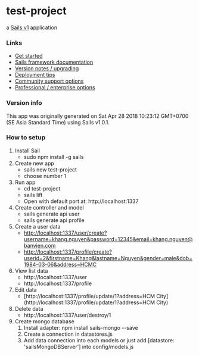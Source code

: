 # test-project

a [Sails v1](https://sailsjs.com) application


### Links

+ [Get started](https://sailsjs.com/get-started)
+ [Sails framework documentation](https://sailsjs.com/documentation)
+ [Version notes / upgrading](https://sailsjs.com/documentation/upgrading)
+ [Deployment tips](https://sailsjs.com/documentation/concepts/deployment)
+ [Community support options](https://sailsjs.com/support)
+ [Professional / enterprise options](https://sailsjs.com/enterprise)


### Version info

This app was originally generated on Sat Apr 28 2018 10:23:12 GMT+0700 (SE Asia Standard Time) using Sails v1.0.1.

<!-- Internally, Sails used [`sails-generate@1.15.21`](https://github.com/balderdashy/sails-generate/tree/v1.15.21/lib/core-generators/new). -->



<!--
Note:  Generators are usually run using the globally-installed `sails` CLI (command-line interface).  This CLI version is _environment-specific_ rather than app-specific, thus over time, as a project's dependencies are upgraded or the project is worked on by different developers on different computers using different versions of Node.js, the Sails dependency in its package.json file may differ from the globally-installed Sails CLI release it was originally generated with.  (Be sure to always check out the relevant [upgrading guides](https://sailsjs.com/upgrading) before upgrading the version of Sails used by your app.  If you're stuck, [get help here](https://sailsjs.com/support).)
-->
### How to setup

1. Install Sail
    + sudo npm install -g sails
2. Create new app
    + sails new test-project
    + choose number 1
3. Run app
    + cd test-project
    + sails lift
    + Open with default port at: http://localhost:1337
4. Create controller and model
    + sails generate api user
    + sails generate api profile
5. Create a user data
    + [http://localhost:1337/user/create?username=khang.nguyen&password=12345&email=khang.nguyen@banvien.com](http://localhost:1337/user/create?username=khang.nguyen&password=12345&email=khang.nguyen@banvien.com)
    + [http://localhost:1337/profile/create?userid=2&firstname=Khang&lastname=Nguyen&gender=male&dob=1984-03-06&address=HCMC](http://localhost:1337/profile/create?userid=2&firstname=Khang&lastname=Nguyen&gender=male&dob=1984-03-06&address=HCMC)
6. View list data
    + http://localhost:1337/user
    + http://localhost:1337/profile
7. Edit data
    + [http://localhost:1337/profile/update/1?address=HCM City](http://localhost:1337/profile/update/1?address=HCM City)
8. Delete data
    + http://localhost:1337/user/destroy/1
9. Create mongo database
    1. Install adapter: npm install sails-mongo --save
    2. Create a connection in datastores.js
    3. Add data connection into each models or just add [datastore: 'sailsMongoDBServer'] into config/models.js
